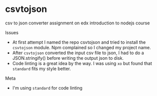 # csvtojson
csv to json converter assignment on edx introduction to nodejs course

Issues  
* At first attempt I named the repo csvtojson and tried to install the `csvtojson` module. Npm complained so I changed my project name.
* After `csvtojson` converted the input csv file to json, I had to do a JSON.stringify() before writing the output json to disk. 
* Code linting is a great idea by the way. I was using `xo` but found that `standard` fits my style better.

Meta  
* I'm using `standard` for code linting
